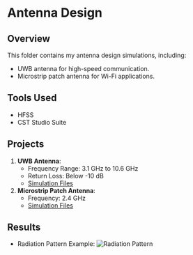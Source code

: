 # Antenna Design

## Overview
This folder contains my antenna design simulations, including:
- UWB antenna for high-speed communication.
- Microstrip patch antenna for Wi-Fi applications.

## Tools Used
- HFSS
- CST Studio Suite

## Projects
1. **UWB Antenna**:
   - Frequency Range: 3.1 GHz to 10.6 GHz
   - Return Loss: Below -10 dB
   - [Simulation Files](UWB_Antenna/)
2. **Microstrip Patch Antenna**:
   - Frequency: 2.4 GHz
   - [Simulation Files](Microstrip_Patch_Antenna/)

## Results
- Radiation Pattern Example:
  ![Radiation Pattern](Images/RadiationPattern.png)
